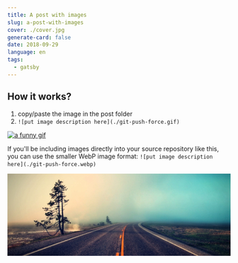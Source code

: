 ```yaml
---
title: A post with images
slug: a-post-with-images
cover: ./cover.jpg
generate-card: false
date: 2018-09-29
language: en
tags:
  - gatsby
---
```


## How it works?
  
1. copy/paste the image in the post folder
2. `![put image description here](./git-push-force.gif)`

[![a funny gif](./git-push-force.gif)](https://git-scm.com/docs/git-push)

If you'll be including images directly into your source repository like this, you can use the smaller WebP image format: `![put image description here](./git-push-force.webp)`

[![a pretty picture](./cover.webp)](https://www.zdnet.com/article/firefox-and-edge-add-support-for-googles-webp-image-format/)

